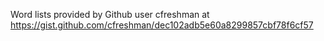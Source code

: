 Word lists provided by Github user cfreshman at https://gist.github.com/cfreshman/dec102adb5e60a8299857cbf78f6cf57